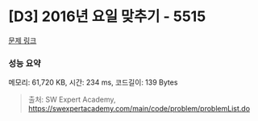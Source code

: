 # [D3] 2016년 요일 맞추기 - 5515 

[문제 링크](https://swexpertacademy.com/main/code/problem/problemDetail.do?contestProbId=AWWOwecaFrIDFAV4) 

### 성능 요약

메모리: 61,720 KB, 시간: 234 ms, 코드길이: 139 Bytes



> 출처: SW Expert Academy, https://swexpertacademy.com/main/code/problem/problemList.do